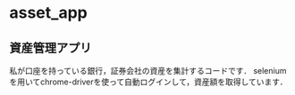 # asset_app
## 資産管理アプリ
私が口座を持っている銀行，証券会社の資産を集計するコードです．
seleniumを用いてchrome-driverを使って自動ログインして，資産額を取得しています．
